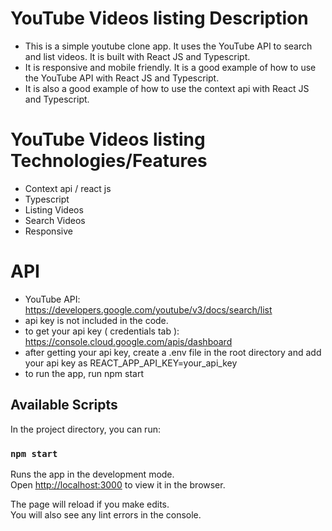 # YouTube Videos listing Description

- This is a simple youtube clone app. It uses the YouTube API to search and list videos. It is built with React JS and Typescript.
- It is responsive and mobile friendly. It is a good example of how to use the YouTube API with React JS and Typescript.
- It is also a good example of how to use the context api with React JS and Typescript.

# YouTube Videos listing Technologies/Features

- Context api / react js
- Typescript
- Listing Videos
- Search Videos
- Responsive

# API

- YouTube API: https://developers.google.com/youtube/v3/docs/search/list
- api key is not included in the code.
- to get your api key ( credentials tab ): https://console.cloud.google.com/apis/dashboard
- after getting your api key, create a .env file in the root directory and add your api key as REACT_APP_API_KEY=your_api_key
- to run the app, run npm start

## Available Scripts

In the project directory, you can run:

### `npm start`

Runs the app in the development mode.\
Open [http://localhost:3000](http://localhost:3000) to view it in the browser.

The page will reload if you make edits.\
You will also see any lint errors in the console.
